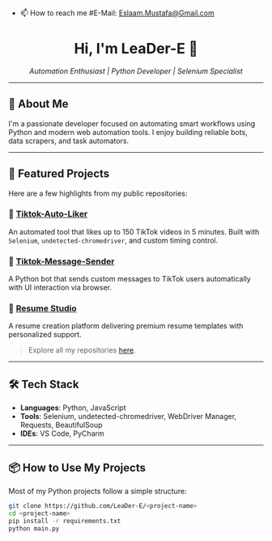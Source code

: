 - 📫 How to reach me #E-Mail: Eslaam.Mustafa@Gmail.com

<!---
LeaDer-E/LeaDer-E is a ✨ special ✨ repository because its `README.md` (this file) appears on your GitHub profile.
You can click the Preview link to take a look at your changes.
--->


<h1 align="center">Hi, I'm LeaDer-E 👋</h1>

<p align="center">
  <em>Automation Enthusiast | Python Developer | Selenium Specialist</em>
</p>

---

## 🧠 About Me

I'm a passionate developer focused on automating smart workflows using Python and modern web automation tools. I enjoy building reliable bots, data scrapers, and task automators.

---

## 🚀 Featured Projects

Here are a few highlights from my public repositories:

### 🔹 [Tiktok-Auto-Liker](https://github.com/LeaDer-E/Tiktok-Auto-Liker)
An automated tool that likes up to 150 TikTok videos in 5 minutes. Built with `Selenium`, `undetected-chromedriver`, and custom timing control.

### 🔹 [Tiktok-Message-Sender](https://github.com/LeaDer-E/Tiktok-Message-Sender)
A Python bot that sends custom messages to TikTok users automatically with UI interaction via browser.

### 🔹 [Resume Studio](https://github.com/LeaDer-E/Resume-Studio)
A resume creation platform delivering premium resume templates with personalized support.

> Explore all my repositories [here](https://github.com/LeaDer-E?tab=repositories).

---

## 🛠️ Tech Stack

- **Languages**: Python, JavaScript
- **Tools**: Selenium, undetected-chromedriver, WebDriver Manager, Requests, BeautifulSoup
- **IDEs**: VS Code, PyCharm

---

## 📦 How to Use My Projects

Most of my Python projects follow a simple structure:

```bash
git clone https://github.com/LeaDer-E/<project-name>
cd <project-name>
pip install -r requirements.txt
python main.py
